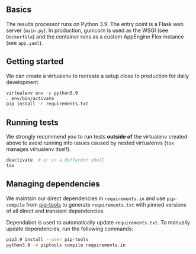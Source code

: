 ## Basics

The results processor runs on Python 3.9. The entry point is a Flask web server
(`main.py`). In production, gunicorn is used as the WSGI (see `Dockerfile`) and
the container runs as a custom AppEngine Flex instance (see `app.yaml`).

## Getting started

We can create a virtualenv to recreate a setup close to production for daily
development.

```bash
virtualenv env -p python3.9
. env/bin/activate
pip install -r requirements.txt
```

## Running tests

We strongly recommend you to run tests **outside of** the virtualenv created
above to avoid running into issues caused by nested virtualenvs (`tox` manages
virtualenv itself).


```bash
deactivate  # or in a different shell
tox
```

## Managing dependencies

We maintain our direct dependencies in `requirements.in` and use `pip-compile`
from [pip-tools](https://github.com/jazzband/pip-tools) to generate
`requirements.txt` with pinned versions of all direct and transient
dependencies.

Dependabot is used to automatically update `requirements.txt`. To manually
update dependencies, run the following commands:

```bash
pip3.9 install --user pip-tools
python3.9 -m piptools compile requirements.in
```
